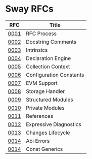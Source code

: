 # Sway RFCs

| RFC                                          |     Title               |
| -------------------------------------------- | ----------------------- |
| [0001](rfcs/0001-rfc-process.md)             | RFC Process             |
| [0002](rfcs/0002-docstrings.md)              | Docstring Comments      |
| [0003](rfcs/0003-intrinsics.md)              | Intrinsics              |
| [0004](rfcs/0004-declaration-engine.md)      | Declaration Engine      |
| [0005](rfcs/0005-collection-context.md)      | Collection Context      |
| [0006](rfcs/0006-configuration-constants.md) | Configuration Constants |
| [0007](rfcs/0007-evm-support.md)             | EVM Support             |
| [0008](rfcs/0008-storage-handler.md)         | Storage Handler         |
| [0009](rfcs/0009-structured-modules.md)      | Structured Modules      |
| [0010](rfcs/0010-private-modules.md)         | Private Modules         |
| [0011](rfcs/0011-references.md)              | References              |
| [0012](rfcs/0012-expressive-diagnostics.md)  | Expressive Diagnostics  |
| [0013](rfcs/0013-changes-lifecycle.md)       | Changes Lifecycle       |
| [0014](rfcs/0014-abi-errors.md)              | Abi Errors              |
| [0014](rfcs/0015-const-generics.md)          | Const Generics          |
